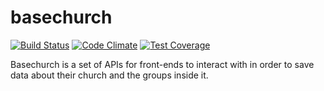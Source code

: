 basechurch
==========

[![Build Status](https://travis-ci.org/openmcac/basechurch-api.svg?branch=master)](https://travis-ci.org/openmcac/basechurch-api)
[![Code Climate](https://codeclimate.com/github/openmcac/basechurch-api/badges/gpa.svg)](https://codeclimate.com/github/openmcac/basechurch-api)
[![Test Coverage](https://codeclimate.com/github/openmcac/basechurch-api/badges/coverage.svg)](https://codeclimate.com/github/openmcac/basechurch-api)

Basechurch is a set of APIs for front-ends to interact with in order to save
data about their church and the groups inside it.
